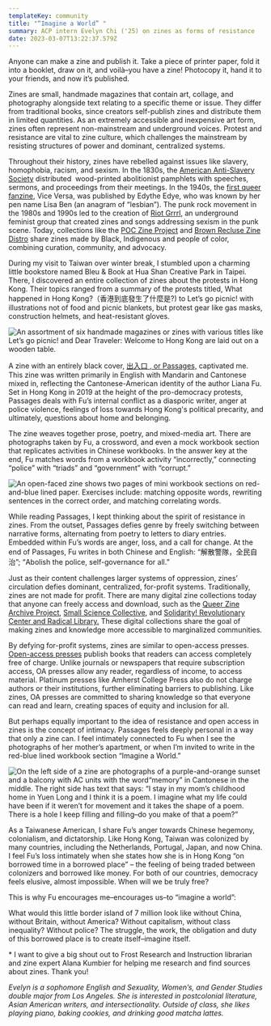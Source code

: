 ```yaml
---
templateKey: community
title: "“Imagine a World” "
summary: ACP intern Evelyn Chi ('25) on zines as forms of resistance
date: 2023-03-07T13:22:37.579Z
---
```

Anyone can make a zine and publish it. Take a piece of printer paper, fold it into a booklet, draw on it, and voilà–you have a zine! Photocopy it, hand it to your friends, and now it’s published. 

Zines are small, handmade magazines that contain art, collage, and photography alongside text relating to a specific theme or issue. They differ from traditional books, since creators self-publish zines and distribute them in limited quantities. As an extremely accessible and inexpensive art form, zines often represent non-mainstream and underground voices. Protest and resistance are vital to zine culture, which challenges the mainstream by resisting structures of power and dominant, centralized systems. 

Throughout their history, zines have rebelled against issues like slavery, homophobia, racism, and sexism. In the 1830s, the [American Anti-Slavery Society](http://scua.library.umass.edu/antislavery/) distributed  wood-printed abolitionist pamphlets with speeches, sermons, and proceedings from their meetings. In the 1940s, the [first queer fanzine](https://queermusicheritage.com/viceversa1.html), Vice Versa, was published by Edythe Edye, who was known by her pen name Lisa Ben (an anagram of “lesbian”). The punk rock movement in the 1980s and 1990s led to the creation of [Riot Grrrl](https://westportlibrary.libguides.com/zines), an underground feminist group that created zines and songs addressing sexism in the punk scene. Today, collections like the [POC Zine Project](https://poczineproject.tumblr.com/) and [Brown Recluse Zine Distro](https://www.brownreclusezinedistro.com/) share zines made by Black, Indigenous and people of color, combining curation, community, and advocacy. 

During my visit to Taiwan over winter break, I stumbled upon a charming little bookstore named Bleu & Book at Hua Shan Creative Park in Taipei. There, I discovered an entire collection of zines about the protests in Hong Kong. Their topics ranged from a summary of the protests titled, What happened in Hong Kong?（香港到底發生了什麼是?) to Let’s go picnic! with illustrations not of food and picnic blankets, but protest gear like gas masks, construction helmets, and heat-resistant gloves. 

![An assortment of six handmade magazines or zines with various titles like Let’s go picnic! and Dear Traveler: Welcome to Hong Kong are laid out on a wooden table. ](assets/zines_bookstore.jpg)

A zine with an entirely black cover, [出入口 , or Passages,](https://issuu.com/lianafu/docs/____passages) captivated me. This zine was written primarily in English with Mandarin and Cantonese mixed in, reflecting the Cantonese-American identity of the author Liana Fu. Set in Hong Kong in 2019 at the height of the pro-democracy protests, Passages deals with Fu’s internal conflict as a diasporic writer, anger at police violence, feelings of loss towards Hong Kong's political precarity, and ultimately, questions about home and belonging. 

The zine weaves together prose, poetry, and mixed-media art. There are photographs taken by Fu, a crossword, and even a mock workbook section that replicates activities in Chinese workbooks. In the answer key at the end, Fu matches words from a workbook activity “incorrectly,” connecting “police” with “triads” and “government” with “corrupt.” 

![An open-faced zine shows two pages of mini workbook sections on red-and-blue lined paper. Exercises include: matching opposite words, rewriting sentences in the correct order, and matching correlating words. ](assets/zine_workbook.jpg)

While reading Passages, I kept thinking about the spirit of resistance in zines. From the outset, Passages defies genre by freely switching between narrative forms, alternating from poetry to letters to diary entries. Embedded within Fu’s words are anger, loss, and a call for change. At the end of Passages, Fu writes in both Chinese and English: “解散警隊，全民自治”; “Abolish the police, self-governance for all.” 

Just as their content challenges larger systems of oppression, zines’ circulation defies dominant, centralized, for-profit systems. Traditionally, zines are not made for profit. There are many digital zine collections today that anyone can freely access and download, such as the [Queer Zine Archive Project](https://gittings.qzap.org/), [Small Science Collective](http://www.smallsciencecollective.org/), and [Solidarity! Revolutionary Center and Radical Library.](https://archive.org/details/solidarityrevolutionarycenter&tab=about) These digital collections share the goal of making zines and knowledge more accessible to marginalized communities.

By defying for-profit systems, zines are similar to open-access presses. [Open-access presses](https://acpress.amherst.edu/community/2020-10-14-another-community-post/) publish books that readers can access completely free of charge. Unlike journals or newspapers that require subscription access, OA presses allow any reader, regardless of income, to access material. Platinum presses like Amherst College Press also do not charge authors or their institutions, further eliminating barriers to publishing. Like zines, OA presses are committed to sharing knowledge so that everyone can read and learn, creating spaces of equity and inclusion for all.

But perhaps equally important to the idea of resistance and open access in zines is the concept of intimacy. Passages feels deeply personal in a way that only a zine can. I feel intimately connected to Fu when I see the photographs of her mother’s apartment, or when I’m invited to write in the red-blue lined workbook section “Imagine a World.” 

![On the left side of a zine are photographs of a purple-and-orange sunset and a balcony with AC units with the word“memory” in Cantonese in the middle. The right side has text that says: “I stay in my mom’s childhood home in Yuen Long and I think it is a poem. I imagine what my life could have been if it weren’t for movement and it takes the shape of a poem. There is a hole I keep filling and filling–do you make of that a poem?”](assets/zine_workbook.jpg)

As a Taiwanese American, I share Fu’s anger towards Chinese hegemony, colonialism, and dictatorship. Like Hong Kong, Taiwan was colonized by many countries, including the Netherlands, Portugal, Japan, and now China. I feel Fu’s loss intimately when she states how she is in Hong Kong “on borrowed time in a borrowed place” – the feeling of being traded between colonizers and borrowed like money. For both of our countries, democracy feels elusive, almost impossible. When will we be truly free? 

This is why Fu encourages me–encourages us–to “imagine a world”: 

What would this little border island of 7 million look like without China, without Britain, without America? Without capitalism, without class inequality? Without police? The struggle, the work, the obligation and duty of this borrowed place is to create itself–imagine itself.



\* I want to give a big shout out to Frost Research and Instruction librarian and zine expert Alana Kumbier for helping me research and find sources about zines. Thank you! 

*Evelyn is a sophomore English and Sexuality, Women’s, and Gender Studies double major from Los Angeles. She is interested in postcolonial literature, Asian American writers, and intersectionality. Outside of class, she likes playing piano, baking cookies, and drinking good matcha lattes.*
